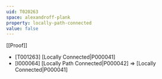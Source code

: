 ```yaml
---
uid: T020263
space: alexandroff-plank
property: locally-path-connected
value: false
---
```

[[Proof]]

* [T001263] [Locally Connected|P000041]
* [I000064] [Locally Path Connected|P000042] => [Locally Connected|P000041]

